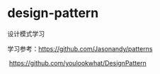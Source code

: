 # design-pattern
设计模式学习

学习参考：<https://github.com/Jasonandy/patterns>

​	 			<https://github.com/youlookwhat/DesignPattern>

